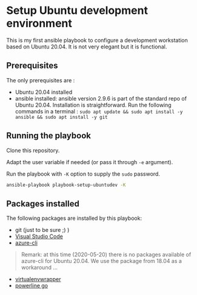 # Setup Ubuntu development environment

This is my first ansible playbook to configure a development workstation based on Ubuntu 20.04. It is not very elegant but it is functional.

## Prerequisites

The only prerequisites are : 

* Ubuntu 20.04 installed
* ansible installed: ansible version 2.9.6 is part of the standard repo of Ubuntu 20.04. Installation is straightforward. Run the following commands in a terminal : `sudo apt update && sudo apt install -y ansible && sudo apt install -y git`

## Running the playbook

Clone this repository.

Adapt the user variable if needed (or pass it through `-e` argument).

Run the playbook with `-K` option to supply the `sudo` password.

```bash
ansible-playbook playbook-setup-ubuntudev -K
```

## Packages installed

The following packages are installed by this playbook:

* git (just to be sure ;) )
* [Visual Studio Code](https://code.visualstudio.com/)
* [azure-cli](https://docs.microsoft.com/en-us/cli/azure/?view=azure-cli-latest)
> Remark: at this time (2020-05-20) there is no packages available of azure-cli for Ubuntu 20.04. We use the package from 18.04 as a workaround ...
* [virtualenvwrapper](https://virtualenvwrapper.readthedocs.io/en/latest/)
* [powerline go](https://github.com/justjanne/powerline-go)
